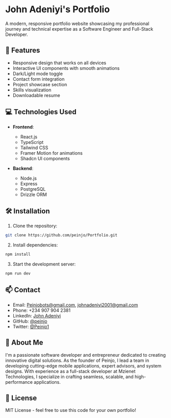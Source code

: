 # John Adeniyi's Portfolio

A modern, responsive portfolio website showcasing my professional journey and technical expertise as a Software Engineer and Full-Stack Developer.

## 🚀 Features

- Responsive design that works on all devices
- Interactive UI components with smooth animations
- Dark/Light mode toggle
- Contact form integration
- Project showcase section
- Skills visualization
- Downloadable resume

## 💻 Technologies Used

- **Frontend**:
  - React.js
  - TypeScript
  - Tailwind CSS
  - Framer Motion for animations
  - Shadcn UI components

- **Backend**:
  - Node.js
  - Express
  - PostgreSQL
  - Drizzle ORM

## 🛠️ Installation

1. Clone the repository:
```bash
git clone https://github.com/peinjo/Portfolio.git
```

2. Install dependencies:
```bash
npm install
```

3. Start the development server:
```bash
npm run dev
```

## 📫 Contact

- Email: Peinjobots@gmail.com, johnadeniyi2001@gmail.com
- Phone: +234 907 904 2381
- LinkedIn: [John Adeniyi](https://www.linkedin.com/in/john-adeniyi-peinjo/)
- GitHub: [@peinjo](https://github.com/peinjo)
- Twitter: [@Peinjo1](https://x.com/Peinjo1)

## 🌟 About Me

I'm a passionate software developer and entrepreneur dedicated to creating innovative digital solutions. As the founder of Peinjo, I lead a team in developing cutting-edge mobile applications, expert advisors, and system designs. With experience as a full-stack developer at Mzienet Technologies, I specialize in crafting seamless, scalable, and high-performance applications.

## 📄 License

MIT License - feel free to use this code for your own portfolio!
